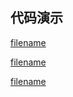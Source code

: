 <h2>代码演示</h2>

<div class="container-demo-main">

<div class="container-demo-left">

[filename](../../src/iscroll.html ':include :type=code  :fragment=htmldemo')

[filename](../../src/iscroll.html ':include :type=code  :fragment=jsdemo javascript')

</div>

<div class="container-demo-right">

[filename](../../src/iscroll.html ':include width=375 height=667')

</div>